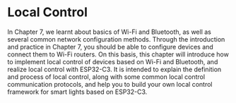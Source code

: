 # Local Control

In Chapter 7, we learnt about basics of Wi-Fi and Bluetooth, as well as several common network configuration methods. Through the introduction and practice in Chapter 7, you should be able to configure devices and connect them to Wi-Fi routers. On this basis, this chapter will introduce how to implement local control of devices based on Wi-Fi and Bluetooth, and realize local control with ESP32-C3. It is intended to explain the definition and process of local control, along with some common local control communication protocols, and help you to build your own local control framework for smart lights based on ESP32-C3.
